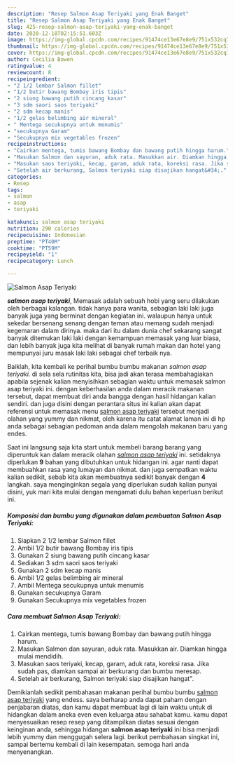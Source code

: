 ```yaml
---
description: "Resep Salmon Asap Teriyaki yang Enak Banget"
title: "Resep Salmon Asap Teriyaki yang Enak Banget"
slug: 425-resep-salmon-asap-teriyaki-yang-enak-banget
date: 2020-12-18T02:15:51.603Z
image: https://img-global.cpcdn.com/recipes/91474ce13e67e8e9/751x532cq70/salmon-asap-teriyaki-foto-resep-utama.jpg
thumbnail: https://img-global.cpcdn.com/recipes/91474ce13e67e8e9/751x532cq70/salmon-asap-teriyaki-foto-resep-utama.jpg
cover: https://img-global.cpcdn.com/recipes/91474ce13e67e8e9/751x532cq70/salmon-asap-teriyaki-foto-resep-utama.jpg
author: Cecilia Bowen
ratingvalue: 4
reviewcount: 8
recipeingredient:
- "2 1/2 lembar Salmon fillet"
- "1/2 butir bawang Bombay iris tipis"
- "2 siung bawang putih cincang kasar"
- "3 sdm saori saos teriyaki"
- "2 sdm kecap manis"
- "1/2 gelas belimbing air mineral"
- " Mentega secukupnya untuk menumis"
- "secukupnya Garam"
- "Secukupnya mix vegetables frozen"
recipeinstructions:
- "Cairkan mentega, tumis bawang Bombay dan bawang putih hingga harum."
- "Masukan Salmon dan sayuran, aduk rata. Masukkan air. Diamkan hingga mulai mendidih."
- "Masukan saos teriyaki, kecap, garam, aduk rata, koreksi rasa. Jika sudah pas, diamkan sampai air berkurang dan bumbu meresap."
- "Setelah air berkurang, Salmon teriyaki siap disajikan hangat&#34;."
categories:
- Resep
tags:
- salmon
- asap
- teriyaki

katakunci: salmon asap teriyaki 
nutrition: 290 calories
recipecuisine: Indonesian
preptime: "PT40M"
cooktime: "PT59M"
recipeyield: "1"
recipecategory: Lunch

---
```



![Salmon Asap Teriyaki](https://img-global.cpcdn.com/recipes/91474ce13e67e8e9/751x532cq70/salmon-asap-teriyaki-foto-resep-utama.jpg)

<b><i>salmon asap teriyaki</i></b>, Memasak adalah sebuah hobi yang seru dilakukan oleh berbagai kalangan. tidak hanya para wanita, sebagian laki laki juga banyak juga yang berminat dengan kegiatan ini. walaupun hanya untuk sekedar bersenang senang dengan teman atau memang sudah menjadi kegemaran dalam dirinya. maka dari itu dalam dunia chef sekarang sangat banyak ditemukan laki laki dengan kemampuan memasak yang luar biasa, dan lebih banyak juga kita melihat di banyak rumah makan dan hotel yang mempunyai juru masak laki laki sebagai chef terbaik nya.



Baiklah, kita kembali ke perihal bumbu bumbu makanan <i>salmon asap teriyaki</i>. di sela sela rutinitas kita, bisa jadi akan terasa membahagiakan apabila sejenak kalian menyisihkan sebagian waktu untuk memasak salmon asap teriyaki ini. dengan keberhasilan anda dalam meracik makanan tersebut, dapat membuat diri anda bangga dengan hasil hidangan kalian sendiri. dan juga disini dengan perantara situs ini kalian akan dapat referensi untuk memasak menu <u>salmon asap teriyaki</u> tersebut menjadi olahan yang yummy dan nikmat, oleh karena itu catat alamat laman ini di hp anda sebagai sebagian pedoman anda dalam mengolah makanan baru yang endes.


Saat ini langsung saja kita start untuk membeli barang barang yang diperuntuk kan dalam meracik olahan <u><i>salmon asap teriyaki</i></u> ini. setidaknya diperlukan <b>9</b> bahan yang dibutuhkan untuk hidangan ini. agar nanti dapat membuahkan rasa yang lumayan dan nikmat. dan juga sempatkan waktu kalian sedikit, sebab kita akan membuatnya sedikit banyak dengan <b>4</b> langkah. saya menginginkan segala yang diperlukan sudah kalian punyai disini, yuk mari kita mulai dengan mengamati dulu bahan keperluan berikut ini.

<!--inarticleads1-->

##### Komposisi dan bumbu yang digunakan dalam pembuatan Salmon Asap Teriyaki:

1. Siapkan 2 1/2 lembar Salmon fillet
1. Ambil 1/2 butir bawang Bombay iris tipis
1. Gunakan 2 siung bawang putih cincang kasar
1. Sediakan 3 sdm saori saos teriyaki
1. Gunakan 2 sdm kecap manis
1. Ambil 1/2 gelas belimbing air mineral
1. Ambil  Mentega secukupnya untuk menumis
1. Gunakan secukupnya Garam
1. Gunakan Secukupnya mix vegetables frozen




<!--inarticleads2-->

##### Cara membuat Salmon Asap Teriyaki:

1. Cairkan mentega, tumis bawang Bombay dan bawang putih hingga harum.
1. Masukan Salmon dan sayuran, aduk rata. Masukkan air. Diamkan hingga mulai mendidih.
1. Masukan saos teriyaki, kecap, garam, aduk rata, koreksi rasa. Jika sudah pas, diamkan sampai air berkurang dan bumbu meresap.
1. Setelah air berkurang, Salmon teriyaki siap disajikan hangat&#34;.




Demikianlah sedikit pembahasan makanan perihal bumbu bumbu <u>salmon asap teriyaki</u> yang endess. saya berharap anda dapat paham dengan penjabaran diatas, dan kamu dapat membuat lagi di lain waktu untuk di hidangkan dalam aneka even even keluarga atau sahabat kamu. kamu dapat menyesuaikan resep resep yang ditampilkan diatas sesuai dengan keinginan anda, sehingga hidangan <b>salmon asap teriyaki</b> ini bisa menjadi lebih yummy dan menggugah selera lagi. berikut pembahasan singkat ini, sampai bertemu kembali di lain kesempatan. semoga hari anda menyenangkan.
